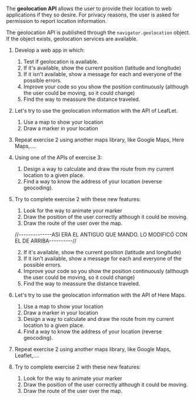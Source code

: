 The **geolocation API** allows the user to provide their location to web applications if they so desire. For privacy reasons, the user is asked for permission to report location information.

The geolocation API is published through the `navigator.geolocation` object. If the object exists, geolocation services are available.

1. Develop a web app in which:
   1. Test if geolocation is available.
   2. If it's available, show the current position (latitude and longitude)
   3. If it isn't available, show a message for each and everyone of the possible errors.
   4. Improve your code so you show the position continuously (although the user could be moving, so it could change)
   5. Find the way to meassure the distance traveled.

2. Let's try to use the geolocation information with the API of LeafLet.
   1. Use a map to show your location
   2. Draw a marker in your location

3. Repeat exercise 2 using another maps library, like Google Maps, Here Maps,....
4. Using one of the APIs of exercise 3:
   1. Design a way to calculate and draw the route from my current location to a given place.
   2. Find a way to know the address of your location (reverse geocoding).
5. Try to complete exercise 2 with these new features:
   1. Look for the way to animate your marker
   2. Draw the position of the user correctly although it could be moving.
   3. Draw the route of the user over the map.
   
   
   

   //--------------ASI ERA EL ANTIGUO QUE MANDO. LO MODIFICÓ CON EL DE ARRIBA----------//
   
   
   2. If it's available, show the current position (latitude and longitude)
   3. If it isn't available, show a message for each and everyone of the possible errors.
   4. Improve your code so you show the position continuously (although the user could be moving, so it could change)
   5. Find the way to meassure the distance traveled.
2. Let's try to use the geolocation information with the API of Here Maps.
   1. Use a map to show your location
   2. Draw a marker in your location
   3. Design a way to calculate and draw the route from my current location to a given place.
   4. Find a way to know the address of your location (reverse geocoding).
3. Repeat exercise 2 using another maps library, like Google Maps, Leaflet,....
4. Try to complete exercise 2 with these new features:
   1. Look for the way to animate your marker
   2. Draw the position of the user correctly although it could be moving.
   3. Draw the route of the user over the map.
